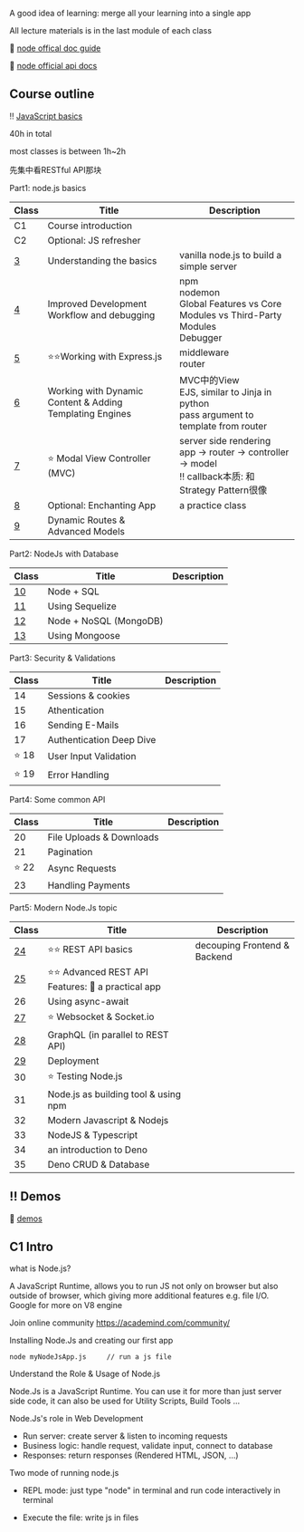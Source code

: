 A good idea of learning: merge all your learning into a single app 

All lecture materials is in the last module of each class



:book: [node offical doc guide](https://nodejs.org/en/docs/guides)

:book: [node official api docs](https://nodejs.org/dist/latest/docs/api/)



## Course outline

:bangbang: [JavaScript basics](./JS/README.md)



40h in total

most classes is between 1h~2h

先集中看RESTful API那块



Part1: node.js basics

| Class               | Title                                                    | Description                                                  |
| ------------------- | -------------------------------------------------------- | ------------------------------------------------------------ |
| C1                  | Course introduction                                      |                                                              |
| C2                  | Optional: JS refresher                                   |                                                              |
| [3](./C3/README.md) | Understanding the basics                                 | vanilla node.js to build a simple server                     |
| [4](./C4/README.md) | Improved Development Workflow and debugging              | npm <br/>nodemon <br>Global Features vs Core Modules vs Third-Party Modules <br>Debugger |
| [5](./C5/README.md) | :star::star:Working with Express.js                      | middleware <br>router                                        |
| [6](./C6/README.md) | Working with Dynamic Content & Adding Templating Engines | MVC中的View <br>EJS,  similar to Jinja in python <br>pass argument to template from router |
| [7](./C7/README.md) | :star: Modal View Controller (MVC)                       | server side rendering <br>app -> router -> controller -> model <br>:bangbang: callback本质: 和Strategy Pattern很像 |
| [8](./C8/README.md) | Optional: Enchanting App                                 | a practice class                                             |
| [9](./C9/README.md) | Dynamic Routes &  Advanced Models                        |                                                              |

Part2: NodeJs with Database

| Class                 | Title                  | Description |
| --------------------- | ---------------------- | ----------- |
| [10](./C10/README.md) | Node + SQL             |             |
| [11](./C11/README.md) | Using Sequelize        |             |
| [12](./C12/README.md) | Node + NoSQL (MongoDB) |             |
| [13](./C13/README.md) | Using Mongoose         |             |

Part3: Security & Validations

| Class     | Title                    | Description |
| --------- | ------------------------ | ----------- |
| 14        | Sessions & cookies       |             |
| 15        | Athentication            |             |
| 16        | Sending E-Mails          |             |
| 17        | Authentication Deep Dive |             |
| :star: 18 | User Input Validation    |             |
| :star: 19 | Error Handling           |             |

Part4: Some common API

| Class     | Title                    | Description |
| --------- | ------------------------ | ----------- |
| 20        | File Uploads & Downloads |             |
| 21        | Pagination               |             |
| :star: 22 | Async Requests           |             |
| 23        | Handling Payments        |             |

Part5: Modern Node.Js topic

| Class                 | Title                                                        | Description                  |
| --------------------- | ------------------------------------------------------------ | ---------------------------- |
| [24](./C24/README.md) | :star::star: REST API basics                                 | decouping Frontend & Backend |
| [25](./C25/README.md) | :star::star: Advanced REST API Features: :gem: a practical app |                              |
| 26                    | Using async-await                                            |                              |
| [27](./C27/README.md) | :star: Websocket & Socket.io                                 |                              |
| [28](./C28/README.md) | GraphQL (in parallel to REST API)                            |                              |
| [29](./C29/README.md) | Deployment                                                   |                              |
| 30                    | :star: Testing Node.js                                       |                              |
| 31                    | Node.js as building tool & using npm                         |                              |
| 32                    | Modern Javascript & Nodejs                                   |                              |
| 33                    | NodeJS & Typescript                                          |                              |
| 34                    | an introduction to Deno                                      |                              |
| 35                    | Deno CRUD & Database                                         |                              |



## :bangbang: Demos

:gem: [demos](./GPT_demo/README.md)



## C1 Intro

what is Node.js?

A JavaScript Runtime, allows you to run JS not only on browser but also outside of browser, which giving more additional features e.g. file I/O.  Google for more on V8 engine



Join online community https://academind.com/community/



Installing Node.Js and creating our first app

```terminal
node myNodeJsApp.js		// run a js file
```



Understand the Role & Usage of Node.js

Node.Js is a JavaScript Runtime. You can use it for more than just server side code,  it can also be used for Utility Scripts, Build Tools ...

Node.Js's role in Web Development

+ Run server: create server & listen to incoming requests
+ Business logic: handle request, validate input, connect to database
+ Responses: return responses (Rendered HTML, JSON, ...)



Two mode of running node.js

+ REPL mode: just type "node" in terminal and run code interactively in terminal

+ Execute the file: write js in files 





